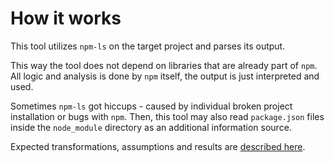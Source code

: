 # How it works

This tool utilizes `npm-ls` on the target project and parses its output.

This way the tool does not depend on libraries that are already part of `npm`.
All logic and analysis is done by `npm` itself, the output is just interpreted and used.

Sometimes `npm-ls` got hiccups - caused by individual broken project installation or bugs with `npm`.
Then, this tool may also read `package.json` files inside the `node_module` directory as an additional information source.

Expected transformations, assumptions and results are [described here](result.md).
